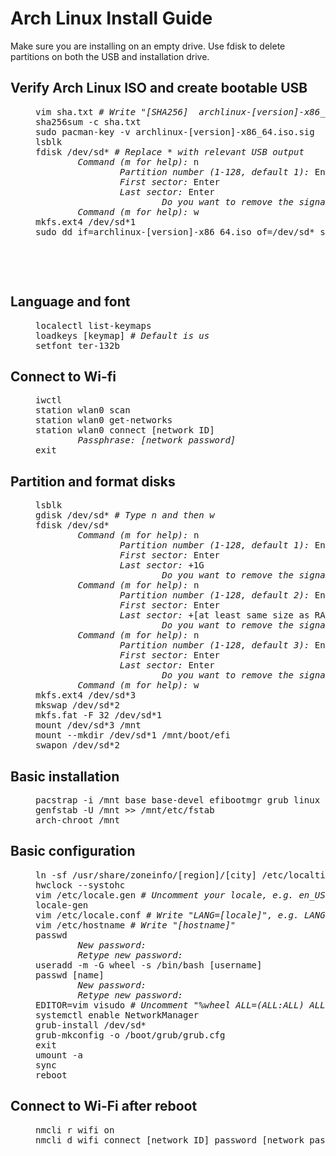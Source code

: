 # Arch Linux Install Guide
Make sure you are installing on an empty drive. Use fdisk to delete partitions on both the USB and installation drive.

## Verify Arch Linux ISO and create bootable USB
<dl><dd>
<pre>
vim sha.txt <i># Write "[SHA256]  archlinux-[version]-x86_64.iso"</i>
sha256sum -c sha.txt
sudo pacman-key -v archlinux-[version]-x86_64.iso.sig
lsblk
fdisk /dev/sd* <i># Replace * with relevant USB output
        Command (m for help):</i> n
                <i>Partition number (1-128, default 1):</i> Enter
                <i>First sector:</i> Enter
                <i>Last sector:</i> Enter
                        <i>Do you want to remove the signature? [Y]es/[N]o:</i> y
        <i>Command (m for help):</i> w
mkfs.ext4 /dev/sd*1
sudo dd if=archlinux-[version]-x86_64.iso of=/dev/sd* status=progress bs=2M
</pre>
</dd></dl>
‎

‎
## Language and font
<dl><dd>
<pre>
localectl list-keymaps
loadkeys [keymap] <i># Default is us</i>
setfont ter-132b
</pre>
</dd></dl>
	
## Connect to Wi-fi
<dl><dd>
<pre>
iwctl
station wlan0 scan
station wlan0 get-networks
station wlan0 connect [network ID]
        <i>Passphrase: [network password]</i>
exit
</pre>
</dd></dl>
	
## Partition and format disks
<dl><dd>
<pre>
lsblk
gdisk /dev/sd* <i># Type n and then w</i>
fdisk /dev/sd*
        <i>Command (m for help):</i> n
                <i>Partition number (1-128, default 1):</i> Enter
                <i>First sector:</i> Enter
                <i>Last sector:</i> +1G
                        <i>Do you want to remove the signature? [Y]es/[N]o:</i> y
        <i>Command (m for help):</i> n
                <i>Partition number (1-128, default 2):</i> Enter 
                <i>First sector:</i> Enter 
                <i>Last sector:</i> +[at least same size as RAM, preferably double]G
                        <i>Do you want to remove the signature? [Y]es/[N]o:</i> y
        <i>Command (m for help):</i> n
                <i>Partition number (1-128, default 3):</i> Enter
                <i>First sector:</i> Enter
                <i>Last sector:</i> Enter
                        <i>Do you want to remove the signature? [Y]es/[N]o:</i> y
        <i>Command (m for help):</i> w
mkfs.ext4 /dev/sd*3
mkswap /dev/sd*2
mkfs.fat -F 32 /dev/sd*1
mount /dev/sd*3 /mnt
mount --mkdir /dev/sd*1 /mnt/boot/efi
swapon /dev/sd*2
</pre>
</dd></dl>

 ## Basic installation
 <dl><dd>
<pre>
pacstrap -i /mnt base base-devel efibootmgr grub linux linux-firmware vim networkmanager
genfstab -U /mnt >> /mnt/etc/fstab
arch-chroot /mnt
</pre>
</dd></dl>

## Basic configuration
<dl><dd>
<pre>
ln -sf /usr/share/zoneinfo/[region]/[city] /etc/localtime
hwclock --systohc
vim /etc/locale.gen <i># Uncomment your locale, e.g. en_US.UTF-8 UTF-8</i>
locale-gen
vim /etc/locale.conf <i># Write "LANG=[locale]", e.g. LANG=en_US.UTF-8</i>
vim /etc/hostname <i># Write "[hostname]"</i>
passwd
        <i>New password:
        Retype new password:</i>
useradd -m -G wheel -s /bin/bash [username]
passwd [name]
        <i>New password:
        Retype new password:</i>
EDITOR=vim visudo <i># Uncomment "%wheel ALL=(ALL:ALL) ALL" under heading ##Uncomment to allow members of group wheel to execute any command</i>
systemctl enable NetworkManager
grub-install /dev/sd*
grub-mkconfig -o /boot/grub/grub.cfg
exit
umount -a
sync
reboot
</pre>
</dd></dl>

## Connect to Wi-Fi after reboot
<dl><dd>
<pre>
nmcli r wifi on
nmcli d wifi connect [network ID] password [network password]
</pre>
</dd></dl>
